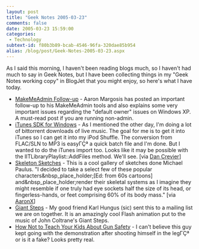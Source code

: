```yaml
---
layout: post
title: "Geek Notes 2005-03-23"
comments: false
date: 2005-03-23 15:59:00
categories:
 - Technology
subtext-id: f80b3b89-bcab-4546-96fa-320dae85b954
alias: /blog/post/Geek-Notes-2005-03-23.aspx
---
```



As I said this morning, I haven't been reading blogs much, so I haven't had much to say in Geek Notes, but I have been collecting things in my "Geek Notes working copy" in BlogJet that you might enjoy, so here's what I have today.

  * [MakeMeAdmin Follow-up](http://blogs.msdn.com/aaron_margosis/archive/2005/03/11/394244.aspx) - Aaron Margosis has posted an important follow-up to his MakeMeAdmin tools and also explains some very important issues regarding the "default owner" issues on Windows XP. A must-read post if you are running non-admin.
  * [iTunes SDK for Windows](http://developer.apple.com/sdk/itunescomsdk.html) - As I mentioned the other day, I'm doing a lot of bittorrent downloads of live music. The goal for me is to get it into iTunes so I can get it into my iPod Shuffle. The conversion from FLAC/SLN to MP3 is easyΓÇª a quick batch file and I'm done. But I wanted to do the iTunes import too. Looks like it may be possible with the IITLibraryPlaylist::AddFiles method. We'll see. [via [Dan Crevier](http://blogs.msdn.com/dancre/archive/2004/05/08/128645.aspx)]
  * [Skeleton Sketches](http://www.michaelpaulus.com/gallery/character-Skeletons) - This is a cool gallery of sketches done Michael Paulus. "I decided to take a select few of these popular characters&nbsp_place_holder;[Ed: from 60s cartoons] and&nbsp_place_holder;render their skeletal systems as I imagine they might resemble if one truly had eye sockets half the size of its head, or fingerless-hands, or feet comprising 60% of its body mass." [via [AaronX](http://www.mikulich.com/aaron/)]
  * [Giant Steps](http://www.michalevy.com/gs_download.html) - My good friend Karl Hungus (sic) sent this to a mailing list we are on together. It is an amazingly cool Flash animation put to the music of John Coltrane's Giant Steps.
  * [How Not to Teach Your Kids About Gun Safety](http://www.compfused.com/directlink/680/) - I can't believe this guy kept going with the demonstration after shooting himself in the legΓÇª or is it a fake? Looks pretty real.
